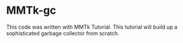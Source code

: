 MMTk-gc
=======

This code was written with MMTk Tutorial. This tutorial will build up a sophisticated garbage collector from scratch.
